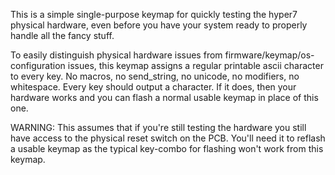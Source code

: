 
This is a simple single-purpose keymap for quickly testing the hyper7 physical hardware, even before you have your system ready to properly handle all the fancy stuff.

To easily distinguish physical hardware issues from firmware/keymap/os-configuration issues, this keymap assigns a regular printable ascii character to every key. No macros, no send_string, no unicode, no modifiers, no whitespace. Every key should output a character.  If it does, then your hardware works and you can flash a normal usable keymap in place of this one.

WARNING: This assumes that if you're still testing the hardware you still have access to the physical reset switch on the PCB.  You'll need it to reflash a usable keymap as the typical key-combo for flashing won't work from this keymap.
